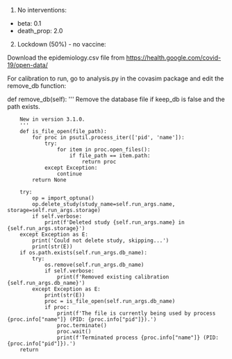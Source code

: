 1. No interventions:
- beta: 0.1
- death_prop: 2.0

2. Lockdown (50%) - no vaccine:





Download the epidemiology.csv file from https://health.google.com/covid-19/open-data/

For calibration to run, go to analysis.py in the covasim package and edit the remove_db function:

def remove_db(self):
        '''
        Remove the database file if keep_db is false and the path exists.

        New in version 3.1.0.
        '''
        def is_file_open(file_path):
            for proc in psutil.process_iter(['pid', 'name']):
                try:
                    for item in proc.open_files():
                        if file_path == item.path:
                            return proc
                except Exception:
                    continue
            return None
    
        try:
            op = import_optuna()
            op.delete_study(study_name=self.run_args.name, storage=self.run_args.storage)
            if self.verbose:
                print(f'Deleted study {self.run_args.name} in {self.run_args.storage}')
        except Exception as E:
            print('Could not delete study, skipping...')
            print(str(E))
        if os.path.exists(self.run_args.db_name):
            try:
                os.remove(self.run_args.db_name)
                if self.verbose:
                    print(f'Removed existing calibration {self.run_args.db_name}')
            except Exception as E:
                print(str(E))
                proc = is_file_open(self.run_args.db_name)
                if proc:
                    print(f'The file is currently being used by process {proc.info["name"]} (PID: {proc.info["pid"]}).')
                    proc.terminate()
                    proc.wait() 
                    print(f'Terminated process {proc.info["name"]} (PID: {proc.info["pid"]}).')
        return

